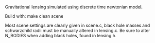 Gravitational lensing simulated using discrete time newtonian model.

Build with: make clean scene

Most scene settings are clearly given in scene.c, black hole masses and schwarzchild radii must be manually altered in lensing.c. Be sure to alter N_BODIES when adding black holes, found in lensing.h.